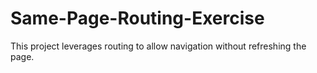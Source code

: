 # Same-Page-Routing-Exercise
This project leverages routing to allow navigation without refreshing the page.
